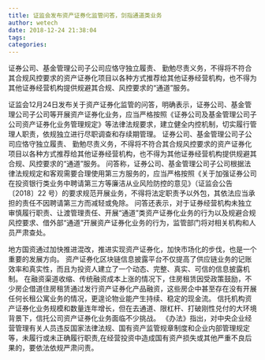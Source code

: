 ```yaml
---
title: 证监会发布资产证券化监管问答，剑指通道类业务
author: wetech
date: 2018-12-24 21:38:04
tags: 
categories: 
---
```

证券公司、基金管理公司子公司应恪守独立履责、 勤勉尽责义务，不得将不符合其合规风控要求的资产证券化项目以各种方式推荐给其他证券经营机构，也不得为其他证券经营机构提供规避其合规、风控要求的“通道”服务。
<!-- more -->
证监会12月24日发布关于资产证券化监管的问答，明确表示，证券公司、基金管理公司子公司等开展资产证券化业务，应当严格按照《证券公司及基金管理公司子公司资产证券化业务管理规定》等法律法规要求，建立健全内控机制，切实履行管理人职责，依规独立进行尽职调查和存续期管理。
证券公司、基金管理公司子公司应恪守独立履责、 勤勉尽责义务，不得将不符合其合规风控要求的资产证券化项目以各种方式推荐给其他证券经营机构，也不得为其他证券经营机构提供规避其合规、风控要求的“通道”服务。
问答称，证券公司、基金管理公司子公司根据法律法规规定和客观需要合理使用第三方服务的，应当严格按照《关于加强证券公司在投资银行类业务中聘请第三方等廉洁从业风险防控的意见》（证监会公告〔2018〕22 号）的要求规范开展业务，不得将法定职责予以外包，其依法应当承担的责任不因聘请第三方而减轻或免除。
问答还表示，对于证券经营机构未独立审慎履行职责、让渡管理责任、开展“通道”类资产证券化业务的行为以及规避合规风控要求、借外部“通道”开展资产证券化业务的行为，监管部门将对相关机构和人员严肃查处。
 
 
地方国资通过加快推进混改，推进实现资产证券化，加快市场化的步伐，也是一个重要的发展方向。
资产证券化区块链信息披露平台不仅提高了供应链业务的记账效率和真实性，而且为投资人建立了一个动态、完整、真实、可信的信息披露机制。
在融资渠道收缩、传统融资成本上涨的情况下，住房租赁因受政策鼓励，不少房企借道住房租赁通过发行资产证券化产品融资，这些房企中甚至存在没有开展任何长租公寓业务的情况，更遑论物业能产生持续、稳定的现金流。
信托机构资产证券化业务规模和数量连年增长，但在去通道、限杠杆、打破刚性兑付的大环境背景下，信托公司资产证券化业务面临不少挑战。
《办法》指出，对中央企业经营管理有关人员违反国家法律法规、国有资产监管规章制度和企业内部管理规定等，未履行或未正确履行职责,在经营投资中造成国有资产损失或其他严重不良后果的，要依法依规严肃问责。
